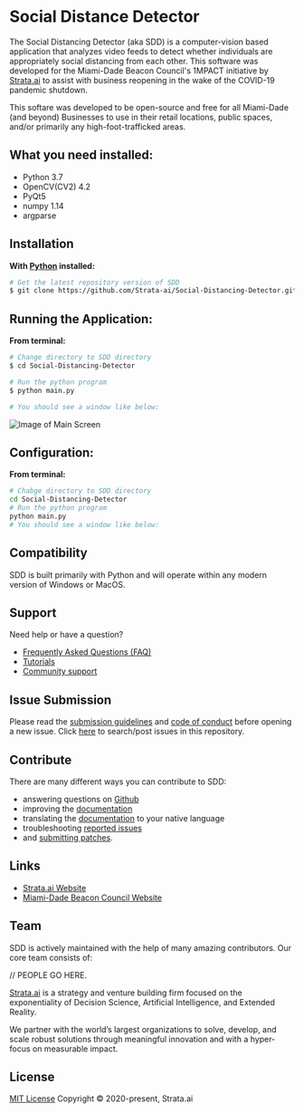 # Social Distance Detector


The Social Distancing Detector (aka SDD) is a computer-vision based application that analyzes video feeds to detect whether individuals are appropriately social distancing from each other. This software was developed for the Miami-Dade Beacon Council's 1MPACT initiative by [Strata.ai](https://www.strata.ai/) to assist with business reopening in the wake of the COVID-19 pandemic shutdown. 

This softare was developed to be open-source and free for all Miami-Dade (and beyond) Businesses to use in their retail locations, public spaces, and/or primarily any high-foot-trafficked areas.


## What you need installed:
- Python 3.7
- OpenCV(CV2) 4.2
- PyQt5
- numpy 1.14
- argparse


## Installation &nbsp;
**With [Python](https://www.python.org/) installed:**
```sh
# Get the latest repository version of SDD
$ git clone https://github.com/Strata-ai/Social-Distancing-Detector.git

```

## Running the Application:

**From terminal:**
```sh
# Change directory to SDD directory 
$ cd Social-Distancing-Detector

# Run the python program
$ python main.py

# You should see a window like below:
```
![Image of Main Screen](https://github.com/Strata-ai/Social-Distancing-Detector/images/main-screen.png)

## Configuration:

**From terminal:**
```sh
# Chabge directory to SDD directory 
cd Social-Distancing-Detector
# Run the python program
python main.py
# You should see a window like below:


```

## Compatibility
SDD is built primarily with Python and will operate within any modern version of Windows or MacOS.


## Support
Need help or have a question?
- [Frequently Asked Questions (FAQ)](http://)
- [Tutorials](http://)
- [Community support](http://)



## Issue Submission
Please read the [submission guidelines](http://) and [code of conduct](http://) before opening a new issue.  Click [here](https://) to search/post issues in this repository.

## Contribute
There are many different ways you can contribute to SDD:
- answering questions on [Github](http://)
- improving the [documentation](https://s)
- translating the [documentation](https://) to your native language
- troubleshooting [reported issues](http://)
- and [submitting patches](http://).


## Links
- [Strata.ai Website](http://strata.ai/)
- [Miami-Dade Beacon Council Website](http://)


## Team
SDD is actively maintained with the help of many amazing contributors. Our core team consists of:

// PEOPLE GO HERE.

[Strata.ai](https://sailsjs.com/about) is a strategy and venture building firm focused on the exponentiality of Decision Science, Artificial Intelligence, and Extended Reality.
 
We partner with the world’s largest organizations to solve, develop, and scale robust solutions through meaningful innovation and with a hyper-focus on measurable impact.

## License

[MIT License](https://opensource.org/licenses/MIT)  Copyright © 2020-present, Strata.ai
